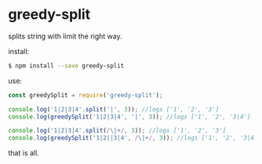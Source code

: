 # greedy-split

splits string with limit the right way.

install:

```sh
$ npm install --save greedy-split
```

use:

```js
const greedySplit = require('greedy-split');

console.log('1|2|3|4'.split('|', 3)); //logs ['1', '2', '3']
console.log(greedySplit('1|2|3|4', '|', 3)); //logs ['1', '2', '3|4']

console.log('1|2|3|4'.split(/\|+/, 3)); //logs ['1', '2', '3']
console.log(greedySplit('1|2||3|4', /\|+/, 3)); //logs ['1', '2', '3|4']
```

that is all.
